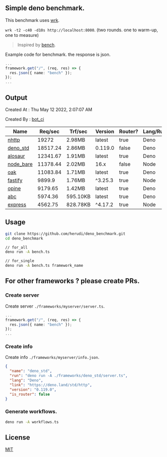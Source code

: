## Simple deno benchmark.
This benchmark uses [wrk](https://github.com/wg/wrk).

`wrk -t2 -c40 -d10s http://localhost:8000`. (two rounds. one to warm-up, one to measure)

> Inspired by [bench](https://github.com/denosaurs/bench).

Example code for benchmark. the response is json.
```ts
...
framework.get("/", (req, res) => {
  res.json({ name: "bench" });
});
...
```

## Output
Created At : Thu May 12 2022, 2:07:07 AM

Created By : [bot_ci](https://github.com/herudi/deno_benchmarks/commits?author=github-actions%5Bbot%5D)

|Name|Req/sec|Trf/sec|Version|Router?|Lang/Runtime|
|----|----|----|----|----|----|
|[nhttp](https://github.com/nhttp/nhttp)|19272|2.98MB|latest|true|Deno|
|[deno_std](https://deno.land/std/http)|18517.24|2.86MB|0.119.0|false|Deno|
|[alosaur](https://github.com/alosaur/alosaur)|12341.67|1.91MB|latest|true|Deno|
|[node_bare](https://nodejs.org)|11378.44|2.02MB|16.x|false|Node|
|[oak](https://github.com/oakserver/oak)|11083.84|1.71MB|latest|true|Deno|
|[fastify](https://github.com/fastify/fastify)|9899.9|1.76MB|^3.25.3|true|Node|
|[opine](https://github.com/cmorten/opine)|9179.65|1.42MB|latest|true|Deno|
|[abc](https://deno.land/x/abc)|5974.36|595.10KB|latest|true|Deno|
|[express](https://github.com/expressjs/express)|4562.75|828.78KB|^4.17.2|true|Node|


## Usage
```bash
git clone https://github.com/herudi/deno_benchmark.git
cd deno_benchmark

// for_all
deno run -A bench.ts

// for_single
deno run -A bench.ts framework_name
```
## For other frameworks ? please create PRs.
### Create server
Create server `./frameworks/myserver/server.ts`.
```ts
...
framework.get("/", (req, res) => {
  res.json({ name: "bench" });
});
...
```
### Create info
Create info `./frameworks/myserver/info.json`.
```json
{
  "name": "deno_std",
  "run": "deno run -A ./frameworks/deno_std/server.ts",
  "lang": "Deno",
  "link": "https://deno.land/std/http",
  "version": "0.119.0",
  "is_router": false
}
```
### Generate workflows.
```bash
deno run -A workflows.ts
```
## License

[MIT](LICENSE)

